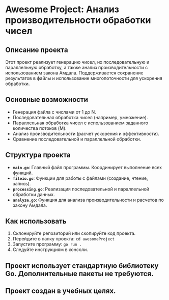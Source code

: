 # Awesome Project: Анализ производительности обработки чисел

## Описание проекта

Этот проект реализует генерацию чисел, их последовательную и параллельную обработку, а также анализ производительности с использованием закона Амдала. Поддерживается сохранение результатов в файлы и использование многопоточности для ускорения обработки.

## Основные возможности

- Генерация файла с числами от 1 до N.
- Последовательная обработка чисел (например, умножение).
- Параллельная обработка чисел с использованием заданного количества потоков (M).
- Анализ производительности (расчет ускорения и эффективности).
- Сравнение последовательной и параллельной обработки.

## Структура проекта

- **`main.go`**: Главный файл программы. Координирует выполнение всех функций.
- **`fileio.go`**: Функции для работы с файлами (создание, чтение, запись).
- **`processing.go`**: Реализация последовательной и параллельной обработки данных.
- **`analyze.go`**: Функция для анализа производительности и расчетов по закону Амдала.

## Как использовать

1. Склонируйте репозиторий или скопируйте код проекта.
2. Перейдите в папку проекта:
   ```cd awesomeProject```
3. Запустите программу:
    ```go run .```
4. Следуйте инструкциям в консоли.

## Проект использует стандартную библиотеку Go. Дополнительные пакеты не требуются.

## Проект создан в учебных целях.